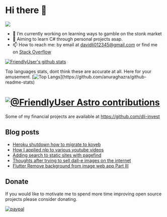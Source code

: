 # Hi there 👋
![](https://komarev.com/ghpvc/?username=FriendlyUser&color=blue)
<!--
**FriendlyUser/FriendlyUser** is a ✨ _special_ ✨ repository because its `README.md` (this file) appears on your GitHub profile.

Here are some ideas to get you started:
- 🌱 I’m currently learning ...
- 👯 I’m looking to collaborate on ...
- 🤔 I’m looking for help with ...
- 💬 Ask me about ...
- 📫 How to reach me: ...
- 😄 Pronouns: ...
- ⚡ Fun fact: ...
-->


- 🔭 I’m currently working on learning ways to gamble on the stonk market
- 🤔 Aiming to learn C# through personal projects asap.
- 📫 How to reach me: by email at davidli012345@gmail.com or find me on [Stack Overflow](https://stackoverflow.com/users/10226731/grandfleet)

[![FriendlyUser's github stats](https://github-readme-stats.vercel.app/api?username=FriendlyUser)](https://github.com/anuraghazra/github-readme-stats)


Top languages stats, dont think these are accurate at all. Here for your amusement.
[![Top Langs]([https://github-readme-stats.vercel.app/api/top-langs/?username=FriendlyUser&hide=html](https://github-readme-stats.vercel.app/api/top-langs/?username=FriendlyUser&hide=html,Jupyter%20Notebook))](https://github.com/anuraghazra/github-readme-stats)


# [![@FriendlyUser Astro contributions](https://astro.badg.es/v1/contributor/FriendlyUser.svg)](https://astro.badg.es/v1/contributor/FriendlyUser/)

Some of my financial projects are available at https://github.com/dli-invest

## Blog posts
<!-- BLOG-POST-LIST:START -->
- [Heroku shutdown how to migrate to koyeb](https://friendlyuser.github.io/astro-tech-blog/posts/heroku_shutdown_migrate_to_koyeb/)
- [How I applied nlp to various youtube videos](https://friendlyuser.github.io/astro-tech-blog/posts/tracking_youtube_videos_with_nlp/)
- [Adding search to static sites with pagefind](https://friendlyuser.github.io/astro-tech-blog/posts/adding_search_to_static_sites/)
- [Thoughts after trying to sell dall-e images on the internet](https://friendlyuser.github.io/astro-tech-blog/posts/attempting_to_sell_dall-e_images/)
- [Flutter Remove background from image web app Part III](https://friendlyuser.github.io/astro-tech-blog/posts/remove_background_from_image_III/)
<!-- BLOG-POST-LIST:END -->

## Donate
If you would like to motivate me to spend more time improving open source projects please consider donating.

[![paypal](https://www.paypalobjects.com/en_US/i/btn/btn_donateCC_LG.gif)](https://www.paypal.com/cgi-bin/webscr?cmd=_donations&business=Z6M6Y83D3URSU&item_name=Motivating+me+to+continue+to+produce+open+source+projects&currency_code=CAD)
